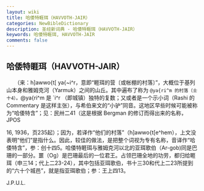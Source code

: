 ```yaml
---
layout: wiki
title: 哈倭特睚珥（HAVVOTH-JAIR）
categories: NewBibleDictionary
description: 圣经新词典 - 哈倭特睚珥（HAVVOTH-JAIR）
keywords: 哈倭特睚珥, HAVVOTH-JAIR
comments: false
---
```


## 哈倭特睚珥（HAVVOTH-JAIR）

　　（来：h]awwo{t[ ya{~i^r，意即“睚珥的营〔或帐棚的村落〕”，大概位于基列山本身和雅姆克河（Yarmuk）之间的山丘。其中遍布了称为 `@ya{ri^m 的村落（士十4）。`@ya{ri^m 是 `i^r （即城镇）独特的复数；又或者是一个示小词（Rashi 的 Commentary 是这样主张），与希伯来文的“小驴”同音。这地区早些时候可能被称为“哈倭特含”；见：民卅二41（这是根据 Bergman 的修订而得出来的名称，JPOS

16, 1936，页235起）；因为，若译作“他们的村落”（h]awwo{t[e^hem），上文没表明“他们”是指什么。因此，较佳的做法，是把整个词视为专有名称，音译作“哈倭特含”，参：创十四5。哈倭特睚珥与雅姆克河以北的亚珥歌伯（Ar-gob)同是巴珊的一部分。噩（Og）是巴珊最后的一位君王。占领巴珊全地的功劳，都归给睚珥（申三14；代上二23-24），其中包括亚珥歌伯，书十三30和代上二23所提到的“六十个城邑”，就是指亚珥歌伯；参：王上四13。

J.P.U.L.








